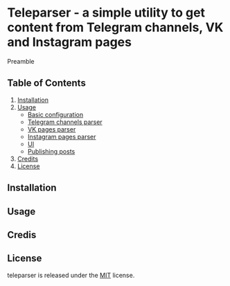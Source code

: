 # Teleparser - a simple utility to get content from Telegram channels, VK and Instagram pages

Preamble 
## Table of Contents

1. [Installation](#installation)
2. [Usage](#usage)
   * [Basic configuration](#howtostart)
   * [Telegram channels parser](#telegram)
   * [VK pages parser](#vk)
   * [Instagram pages parser](#instagram)
   * [UI](#ui)
   * [Publishing posts](#publisher)
3. [Credits](#credits)
4. [License](#license)

## Installation


## Usage


## Credis

## License
teleparser is released under the [MIT](https://github.com/mikhailfarberov/teleparser/blob/master/LICENSE) license.
